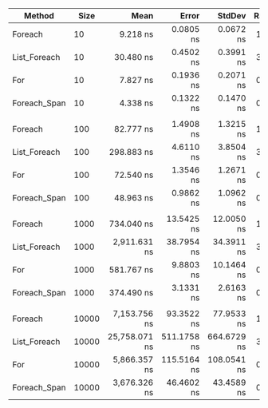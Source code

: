 ﻿
|       Method |  Size |          Mean |       Error |      StdDev | Ratio | RatioSD | Allocated |
|------------- |------ |--------------:|------------:|------------:|------:|--------:|----------:|
|      Foreach |    10 |      9.218 ns |   0.0805 ns |   0.0672 ns |  1.00 |    0.00 |         - |
| List_Foreach |    10 |     30.480 ns |   0.4502 ns |   0.3991 ns |  3.31 |    0.05 |         - |
|          For |    10 |      7.827 ns |   0.1936 ns |   0.2071 ns |  0.85 |    0.02 |         - |
| Foreach_Span |    10 |      4.338 ns |   0.1322 ns |   0.1470 ns |  0.47 |    0.02 |         - |
|              |       |               |             |             |       |         |           |
|      Foreach |   100 |     82.777 ns |   1.4908 ns |   1.3215 ns |  1.00 |    0.00 |         - |
| List_Foreach |   100 |    298.883 ns |   4.6110 ns |   3.8504 ns |  3.62 |    0.06 |         - |
|          For |   100 |     72.540 ns |   1.3546 ns |   1.2671 ns |  0.88 |    0.02 |         - |
| Foreach_Span |   100 |     48.963 ns |   0.9862 ns |   1.0962 ns |  0.59 |    0.02 |         - |
|              |       |               |             |             |       |         |           |
|      Foreach |  1000 |    734.040 ns |  13.5425 ns |  12.0050 ns |  1.00 |    0.00 |         - |
| List_Foreach |  1000 |  2,911.631 ns |  38.7954 ns |  34.3911 ns |  3.97 |    0.10 |         - |
|          For |  1000 |    581.767 ns |   9.8803 ns |  10.1464 ns |  0.79 |    0.02 |         - |
| Foreach_Span |  1000 |    374.490 ns |   3.1331 ns |   2.6163 ns |  0.51 |    0.01 |         - |
|              |       |               |             |             |       |         |           |
|      Foreach | 10000 |  7,153.756 ns |  93.3522 ns |  77.9533 ns |  1.00 |    0.00 |         - |
| List_Foreach | 10000 | 25,758.071 ns | 511.1758 ns | 664.6729 ns |  3.56 |    0.07 |         - |
|          For | 10000 |  5,866.357 ns | 115.5164 ns | 108.0541 ns |  0.82 |    0.01 |         - |
| Foreach_Span | 10000 |  3,676.326 ns |  46.4602 ns |  43.4589 ns |  0.51 |    0.01 |         - |